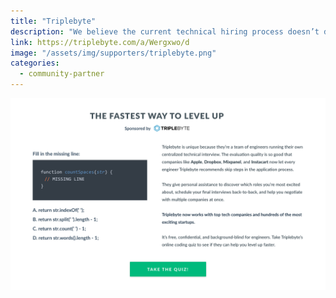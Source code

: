 ```yaml
---
title: "Triplebyte"
description: "We believe the current technical hiring process doesn’t do enough to help engineers show their strengths. At Triplebyte, we’re dedicated to building a better process."
link: https://triplebyte.com/a/Wergxwo/d
image: "/assets/img/supporters/triplebyte.png"
categories:
  - community-partner
---
```



[![Sign up for Triplebyte](/assets/img/supporters/triplebyte/triplebyte-sign-up.png)](https://triplebyte.com/a/Wergxwo/d)

